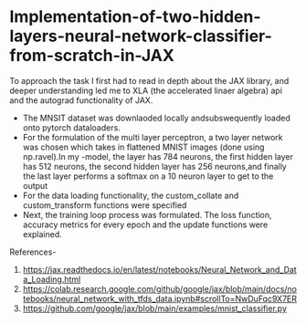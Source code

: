 # Implementation-of-two-hidden-layers-neural-network-classifier-from-scratch-in-JAX

To approach the task I first had to read in depth about the JAX library, and deeper understanding led me to XLA (the accelerated linaer algebra)
api and the autograd functionality of JAX. 

- The MNSIT dataset was downlaoded locally andsubswequently loaded onto pytorch dataloaders.
- For the formulation of the multi layer perceptron, a two layer network was chosen which takes in flattened MNIST images (done using np.ravel).In my     -model, the layer has 784 neurons, the first hidden layer has 512 neurons, the second hidden layer has 256 neurons,and finally the last layer performs a softmax on a 10 neuron layer to get to the output
- For the data loading functionality, the custom_collate and custom_transform functions were specified
- Next, the training loop process was formulated. The loss function, accuracy metrics for every epoch and the update functions were explained.

References-
1. https://jax.readthedocs.io/en/latest/notebooks/Neural_Network_and_Data_Loading.html
2. https://colab.research.google.com/github/google/jax/blob/main/docs/notebooks/neural_network_with_tfds_data.ipynb#scrollTo=NwDuFqc9X7ER
3. https://github.com/google/jax/blob/main/examples/mnist_classifier.py
